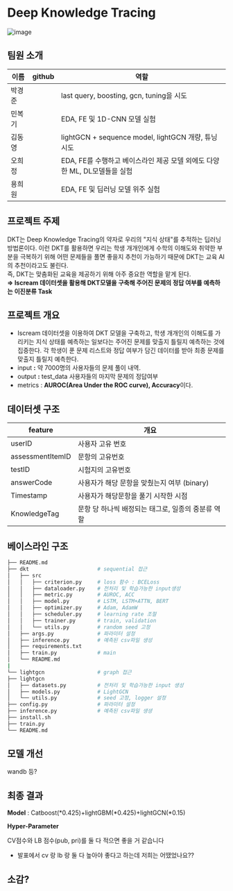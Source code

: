 # Deep Knowledge Tracing
![image](https://user-images.githubusercontent.com/47550287/206654876-7cecf8f7-7233-455c-83df-e26283c68632.png)

## 팀원 소개
|이름|github|역할|
|----|---|---|
|박경준||last query, boosting, gcn, tuning을 시도|
|민복기||EDA, FE 및 1D-CNN 모델 실험|
|김동영||lightGCN + sequence model, lightGCN 개량, 튜닝 시도|
|오희정||EDA, FE를 수행하고 베이스라인 제공 모델 외에도 다양한 ML, DL모델들을 실험|
|용희원||EDA, FE 및 딥러닝 모델 위주 실험|

## 프로젝트 주제
DKT는 Deep Knowledge Tracing의 약자로 우리의 "지식 상태"를 추적하는 딥러닝 방법론이다. 이런 DKT를 활용하면 우리는 학생 개개인에게 수학의 이해도와 취약한 부분을 극복하기 위해 어떤 문제들을 풀면 좋을지 추천이 가능하기 때문에 DKT는 교육 AI의 추천이라고도 불린다.  
즉, DKT는 맞춤화된 교육을 제공하기 위해 아주 중요한 역할을 맡게 된다.  
**⇒ Iscream 데이터셋을 활용해 DKT모델을 구축해 주어진 문제의 정답 여부를 예측하는 이진분류 Task**
 
## 프로젝트 개요
- Iscream 데이터셋을 이용하여 DKT 모델을 구축하고, 학생 개개인의 이해도를 가리키는 지식 상태를 예측하는 일보다는 주어진 문제를 맞출지 틀릴지 예측하는 것에 집중한다. 각 학생이 푼 문제 리스트와 정답 여부가 담긴 데이터를 받아 최종 문제를 맞출지 틀릴지 예측한다.
- input **:** 약 7000명의 사용자들의 문제 풀이 내역.
- output **:** test_data 사용자들의 마지막 문제의 정답여부
- metrics : **AUROC(Area Under the ROC curve), Accuracy**이다.

## 데이터셋 구조
| feature | 개요 |
| --- | --- |
| userID | 사용자 고유 번호  |
| assessmentItemID | 문항의 고유번호 |
| testID |  시험지의 고유번호 |
| answerCode | 사용자가 해당 문항을 맞췄는지 여부 (binary) |
| Timestamp | 사용자가 해당문항을 풀기 시작한 시점 |
| KnowledgeTag | 문항 당 하나씩 배정되는 태그로, 일종의 중분류 역할 |

## 베이스라인 구조
```bash
├── README.md
├── dkt                      # sequential 접근
│   ├── src
│   │   ├── criterion.py     # loss 함수 : BCELoss
│   │   ├── dataloader.py    # 전처리 및 학습가능한 input생성
│   │   ├── metric.py        # AUROC, ACC
│   │   ├── model.py         # LSTM, LSTM+ATTN, BERT
│   │   ├── optimizer.py     # Adam, AdamW
│   │   ├── scheduler.py     # learning rate 조절
│   │   ├── trainer.py       # train, validation
│   │   └── utils.py         # random seed 고정
│   ├── args.py              # 파라미터 설정
│   ├── inference.py         # 예측된 csv파일 생성
│   ├── requirements.txt
│   ├── train.py             # main
│   └── README.md
|
└── lightgcn                 # graph 접근
├── lightgcn
│   ├── datasets.py          # 전처리 및 학습가능한 input 생성
│   ├── models.py            # LightGCN
│   └── utils.py             # seed 고정, logger 설정
├── config.py                # 파라미터 설정
├── inference.py             # 예측된 csv파일 생셩
├── install.sh
├── train.py
└── README.md
```

## 모델 개선
wandb 등?

## 최종 결과
**Model** : Catboost(*0.425)+lightGBM(*0.425)+lightGCN(*0.15)

**Hyper-Parameter**

CV점수와 LB 점수(pub, pri)를 둘 다 적으면 좋을 거 같습니다
 - 발표에서 cv 랑 lb 랑 둘 다 높아야 좋다고 하는데 저희는 어땠었나요??

## 소감?
